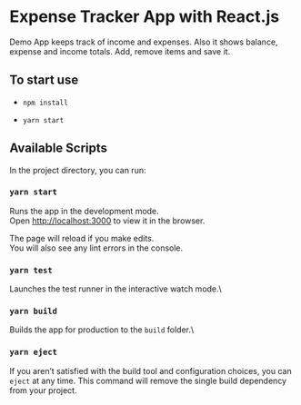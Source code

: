# Expense Tracker App with React.js

Demo App keeps track of income and expenses.
Also it shows balance, expense and income totals. 
Add, remove items and save it.

## To start use

* `npm install`

* `yarn start`


## Available Scripts

In the project directory, you can run:

### `yarn start`

Runs the app in the development mode.\
Open [http://localhost:3000](http://localhost:3000) to view it in the browser.

The page will reload if you make edits.\
You will also see any lint errors in the console.

### `yarn test`

Launches the test runner in the interactive watch mode.\

### `yarn build`

Builds the app for production to the `build` folder.\

### `yarn eject`

If you aren’t satisfied with the build tool and configuration choices, you can `eject` at any time. This command will remove the single build dependency from your project.




